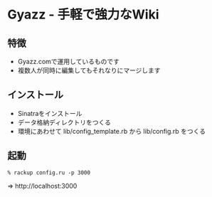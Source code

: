 # Gyazz - 手軽で強力なWiki

## 特徴

* Gyazz.comで運用しているものです
* 複数人が同時に編集してもそれなりにマージします

## インストール

* Sinatraをインストール
* データ格納ディレクトリをつくる
* 環境にあわせて lib/config_template.rb から lib/config.rb をつくる

## 起動

    % rackup config.ru -p 3000

=> http://localhost:3000
